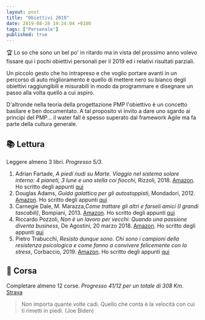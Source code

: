 ```yaml
---
layout: post
title: "Obiettivi 2019"
date: 2019-08-28 19:24:04 +0100
tags: ["Personale"]
published: true
---
```


:trophy: Lo so che sono un bel po' in ritardo ma in vista del prossimo anno volevo fissare qui i pochi obiettivi personali per il 2019 ed i relativi risultati parziali.

Un piccolo gesto che ho intrapreso e che voglio portare avanti in un percorso di auto miglioramento è quello di mettere nero su bianco degli obiettivi raggiungibili e misurabili in modo da programmare e disegnare un passo alla volta quello a cui aspiro.

D'altronde nella teoria della progettazione PMP l'obiettivo è un concetto basilare e ben documentato. A tal proposito vi invito a dare uno sgardo ai principi del PMP... il water fall è spesso superato dal framework Agile ma fa parte della cultura generale.

## 📚 Lettura

Leggere almeno 3 libri. _Progresso 5/3_.

1. Adrian Fartade, _A piedi nudi su Marte. Viaggio nel sistema solare interno: 4 pianeti, 3 lune e una stella coi fiocchi_, Rizzoli, 2018. [Amazon](https://www.amazon.it/piedi-nudi-Marte-Adrian-Fartade-ebook/dp/B07BW9PS59/ref=tmm_kin_swatch_0?_encoding=UTF8&qid=&sr=). Ho scritto degli appunti [qui](../2019-09-05-a-piedi-nudi-su-marte)
2. Douglas Adams, _Guida galattica per gli autostoppisti_, Mondadori, 2012. [Amazon](https://www.amazon.it/Guida-galattica-autostoppisti-Douglas-Adams-ebook/dp/B007BYRXE4/ref=tmm_kin_swatch_0?_encoding=UTF8&qid=&sr=). Ho scritto degli appunti [qui](../2019-09-11-guida-galattica-per-autostoppisti)
3. Carnegie Dale, M. Marazza,_Come trattare gli altri e farseli amici (I grandi tascabili)_, Bompiani, 2013. [Amazon](https://www.amazon.it/gp/product/B00GC52N5M/ref=ppx_yo_dt_b_d_asin_title_o02?ie=UTF8&psc=1). Ho scritto degli appunti [qui](../2019-10-01-come-trattare-gli-altri-e-farseli-amici)
4. Riccardo Pozzoli, _Non è un lavoro per vecchi: Quando una passione diventa business_, De Agostini, 20 marzo 2018. [Amazon](https://www.amazon.it/Non-lavoro-vecchi-passione-business-ebook/dp/B079GXCH87/ref=tmm_kin_swatch_0?_encoding=UTF8&qid=1569342923&sr=8-1). Ho scritto degli appunti [qui](../2019-10-05-non-e-un-lavoro-per-vecchi)
5. Pietro Trabucchi, _Resisto dunque sono. Chi sono i campioni della resistenza psicologica e come fanno a convivere felicemente con lo stress_, Corbaccio, 2019. [Amazon](https://www.amazon.it/Resisto-dunque-sono-Pietro-Trabucchi-ebook/dp/B0065QK98G/ref=tmm_kin_swatch_0?_encoding=UTF8&qid=1570450305&sr=8-1). Ho scritto degli appunti [qui](../2019-11-15-resisto-dunque-sono)

## 🏃 Corsa

Completare almeno 12 corse. _Progresso 41/12 per un totale di 308 Km_. [Strava](https://www.strava.com/athletes/27329378/training/log?feature=public-training-log)

> Non importa quante volte cadi. Quello che conta è la velocità con cui ti rimetti in piedi. (Joe Biden)
